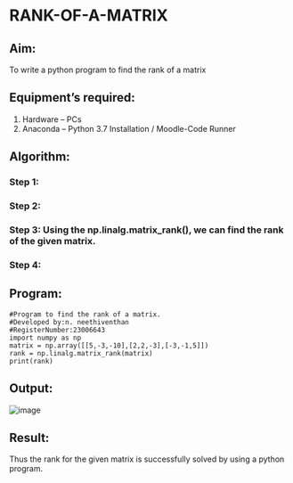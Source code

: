 # RANK-OF-A-MATRIX
## Aim:
To write a python program to find the rank of a matrix
## Equipment’s required:
1. 	Hardware – PCs
2. 	Anaconda – Python 3.7 Installation / Moodle-Code Runner
## Algorithm:
### Step 1: 
### Step 2: 
### Step 3: Using the np.linalg.matrix_rank(), we can find the rank of the given matrix.
### Step 4: 
## Program:
~~~
#Program to find the rank of a matrix.
#Developed by:n. neethiventhan  
#RegisterNumber:23006643
import numpy as np
matrix = np.array([[5,-3,-10],[2,2,-3],[-3,-1,5]])
rank = np.linalg.matrix_rank(matrix)
print(rank)
~~~

## Output:
![image](https://github.com/Neethiventhan123/RANK-OF-A-MATRIX/assets/148514848/d985d954-567a-4d28-899a-5bf272b650f0)

## Result:
Thus the rank for the given matrix is successfully solved by  using a python program.

